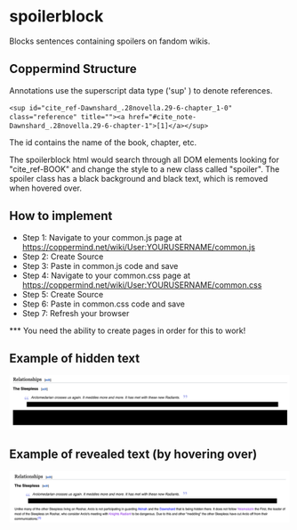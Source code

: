 # spoilerblock

Blocks sentences containing spoilers on fandom wikis.

## Coppermind Structure

Annotations use the superscript data type ('sup' ) to denote references.

```
<sup id="cite_ref-Dawnshard_.28novella.29-6-chapter_1-0" class="reference" title=""><a href="#cite_note-Dawnshard_.28novella.29-6-chapter-1">[1]</a></sup>
```

The id contains the name of the book, chapter, etc.

The spoilerblock html would search through all DOM elements looking for "cite_ref-BOOK" and change the style to a new class called "spoiler". The spoiler class has a black background and black text, which is removed when hovered over.

## How to implement

- Step 1: Navigate to your common.js page at https://coppermind.net/wiki/User:YOURUSERNAME/common.js
- Step 2: Create Source
- Step 3: Paste in common.js code and save
- Step 4: Navigate to your common.css page at https://coppermind.net/wiki/User:YOURUSERNAME/common.css
- Step 5: Create Source
- Step 6: Paste in common.css code and save
- Step 7: Refresh your browser

\*\*\* You need the ability to create pages in order for this to work!

## Example of hidden text

![alt text](https://github.com/ALeonard9/spoilerblock/raw/main/mockup_hidden.png "Example of hidden text.")

## Example of revealed text (by hovering over)

![alt text](https://github.com/ALeonard9/spoilerblock/raw/main/mockup_revealed.png "Example of revealed text.")
